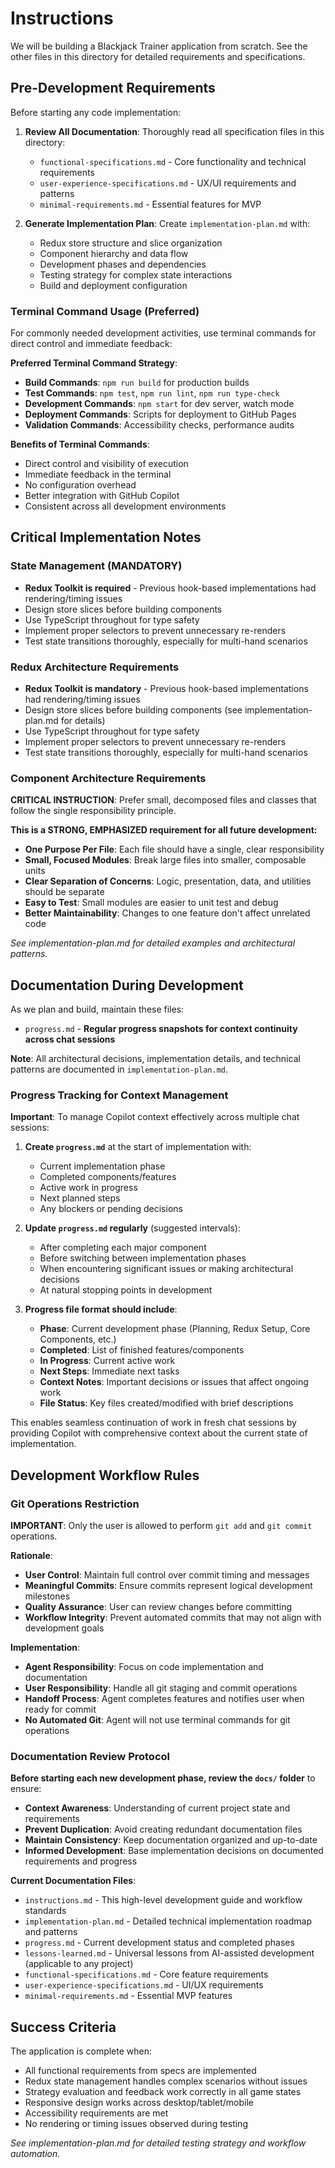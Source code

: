 # Instructions

We will be building a Blackjack Trainer application from scratch. See the other files in this directory for detailed requirements and specifications.

## Pre-Development Requirements

Before starting any code implementation:

1. **Review All Documentation**: Thoroughly read all specification files in this directory:
   - `functional-specifications.md` - Core functionality and technical requirements
   - `user-experience-specifications.md` - UX/UI requirements and patterns
   - `minimal-requirements.md` - Essential features for MVP

2. **Generate Implementation Plan**: Create `implementation-plan.md` with:
   - Redux store structure and slice organization
   - Component hierarchy and data flow
   - Development phases and dependencies
   - Testing strategy for complex state interactions
   - Build and deployment configuration

### Terminal Command Usage (Preferred)
For commonly needed development activities, use terminal commands for direct control and immediate feedback:

**Preferred Terminal Command Strategy**:
- **Build Commands**: `npm run build` for production builds
- **Test Commands**: `npm test`, `npm run lint`, `npm run type-check`
- **Development Commands**: `npm start` for dev server, watch mode
- **Deployment Commands**: Scripts for deployment to GitHub Pages
- **Validation Commands**: Accessibility checks, performance audits

**Benefits of Terminal Commands**:
- Direct control and visibility of execution
- Immediate feedback in the terminal
- No configuration overhead
- Better integration with GitHub Copilot
- Consistent across all development environments

## Critical Implementation Notes

### State Management (MANDATORY)
- **Redux Toolkit is required** - Previous hook-based implementations had rendering/timing issues
- Design store slices before building components
- Use TypeScript throughout for type safety
- Implement proper selectors to prevent unnecessary re-renders
- Test state transitions thoroughly, especially for multi-hand scenarios

### Redux Architecture Requirements
- **Redux Toolkit is mandatory** - Previous hook-based implementations had rendering/timing issues
- Design store slices before building components (see implementation-plan.md for details)
- Use TypeScript throughout for type safety
- Implement proper selectors to prevent unnecessary re-renders
- Test state transitions thoroughly, especially for multi-hand scenarios

### Component Architecture Requirements
**CRITICAL INSTRUCTION**: Prefer small, decomposed files and classes that follow the single responsibility principle.

**This is a STRONG, EMPHASIZED requirement for all future development:**
- **One Purpose Per File**: Each file should have a single, clear responsibility
- **Small, Focused Modules**: Break large files into smaller, composable units
- **Clear Separation of Concerns**: Logic, presentation, data, and utilities should be separate
- **Easy to Test**: Small modules are easier to unit test and debug
- **Better Maintainability**: Changes to one feature don't affect unrelated code

*See implementation-plan.md for detailed examples and architectural patterns.*

## Documentation During Development

As we plan and build, maintain these files:
- `progress.md` - **Regular progress snapshots for context continuity across chat sessions**

**Note**: All architectural decisions, implementation details, and technical patterns are documented in `implementation-plan.md`.

### Progress Tracking for Context Management

**Important**: To manage Copilot context effectively across multiple chat sessions:

1. **Create `progress.md`** at the start of implementation with:
   - Current implementation phase
   - Completed components/features
   - Active work in progress
   - Next planned steps
   - Any blockers or pending decisions

2. **Update `progress.md` regularly** (suggested intervals):
   - After completing each major component
   - Before switching between implementation phases
   - When encountering significant issues or making architectural decisions
   - At natural stopping points in development

3. **Progress file format should include**:
   - **Phase**: Current development phase (Planning, Redux Setup, Core Components, etc.)
   - **Completed**: List of finished features/components
   - **In Progress**: Current active work
   - **Next Steps**: Immediate next tasks
   - **Context Notes**: Important decisions or issues that affect ongoing work
   - **File Status**: Key files created/modified with brief descriptions

This enables seamless continuation of work in fresh chat sessions by providing Copilot with comprehensive context about the current state of implementation.

## Development Workflow Rules

### Git Operations Restriction
**IMPORTANT**: Only the user is allowed to perform `git add` and `git commit` operations.

**Rationale**:
- **User Control**: Maintain full control over commit timing and messages
- **Meaningful Commits**: Ensure commits represent logical development milestones
- **Quality Assurance**: User can review changes before committing
- **Workflow Integrity**: Prevent automated commits that may not align with development goals

**Implementation**:
- **Agent Responsibility**: Focus on code implementation and documentation
- **User Responsibility**: Handle all git staging and commit operations
- **Handoff Process**: Agent completes features and notifies user when ready for commit
- **No Automated Git**: Agent will not use terminal commands for git operations

### Documentation Review Protocol
**Before starting each new development phase, review the `docs/` folder** to ensure:
- **Context Awareness**: Understanding of current project state and requirements
- **Prevent Duplication**: Avoid creating redundant documentation files
- **Maintain Consistency**: Keep documentation organized and up-to-date
- **Informed Development**: Base implementation decisions on documented requirements and progress

**Current Documentation Files**:
- `instructions.md` - This high-level development guide and workflow standards
- `implementation-plan.md` - Detailed technical implementation roadmap and patterns
- `progress.md` - Current development status and completed phases
- `lessons-learned.md` - Universal lessons from AI-assisted development (applicable to any project)
- `functional-specifications.md` - Core feature requirements
- `user-experience-specifications.md` - UI/UX requirements
- `minimal-requirements.md` - Essential MVP features

## Success Criteria

The application is complete when:
- All functional requirements from specs are implemented
- Redux state management handles complex scenarios without issues
- Strategy evaluation and feedback work correctly in all game states
- Responsive design works across desktop/tablet/mobile
- Accessibility requirements are met
- No rendering or timing issues observed during testing

*See implementation-plan.md for detailed testing strategy and workflow automation.*

